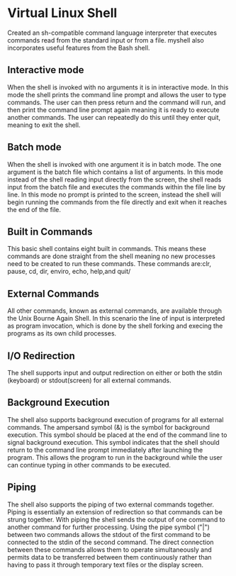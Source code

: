 # Virtual Linux Shell

Created an sh-compatible command language interpreter that executes commands read from the standard input or from a file. myshell also incorporates useful features from the Bash shell.

## Interactive mode
When the shell is invoked with no arguments it is in interactive mode. In this mode the shell prints the command line prompt and allows the user to type commands. The user can then press return and the command will run, and then print the command line prompt again meaning it is ready to execute another commands. The user can repeatedly do this until they enter quit, meaning to exit the shell.
 
## Batch mode
When the shell is invoked with one argument it is in batch mode. The one argument is the batch file which contains a list of arguments. In this mode instead of the shell reading input directly from the screen, the shell reads input from the batch file and executes the commands within the file line by line. In this mode no prompt is printed to the screen, instead the shell will begin running the commands from the file directly and exit when it reaches the end of the file.
 
## Built in Commands
This basic shell contains eight built in commands. This means these commands are done straight from the shell meaning no new processes need to be created to run these commands. These commands are:clr, pause, cd, dir, enviro, echo, help,and quit/

## External Commands
All other commands, known as external commands, are available through the Unix Bourne Again Shell. In this scenario the line of input is interpreted as program invocation, which is done by the shell forking and execing the programs as its own child processes. 

## I/O Redirection
The shell supports input and output redirection on either or both the stdin (keyboard) or stdout(screen) for all external commands.
 
## Background Execution
The shell also supports background execution of programs for all external commands. The ampersand symbol (&) is the symbol for background execution. This symbol should be placed at the end of the command line to signal background execution. This symbol indicates that the shell should return to the command line prompt immediately after launching the program. This allows the program to run in the background while the user can continue typing in other commands to be executed. 

## Piping
The shell also supports the piping of two external commands together. Piping is essentially an extension of redirection so that commands can be strung together. With piping the shell sends the output of one command to another command for further processing. Using the pipe symbol ("|") between two commands allows the stdout of the first command to be connected to the stdin of the second command. The direct connection between these commands allows them to operate simultaneously and permits data to be transferred between them continuously rather than having to pass it through temporary text files or the display screen.






